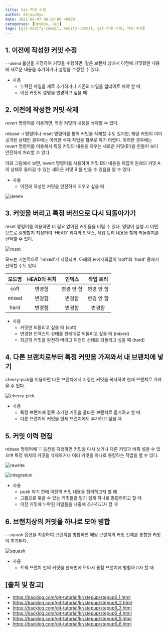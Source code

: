 ```yaml
---
title: Git 커밋 수정
author: dejavuhyo
date: 2021-06-07 06:20:00 +0900
categories: [DevOps, Git]
tags: [git-modify-commit, modify-commit, git-커밋-수정, 커밋-수정]
---
```


## 1. 이전에 작성한 커밋 수정
```--amend``` 옵션을 지정하여 커밋을 수행하면, 같은 브랜치 상에서 이전에 커밋했던 내용에 새로운 내용을 추가하거나 설명을 수정할 수 있다.

* 사용
  - 누락된 파일을 새로 추가하거나 기존의 파일을 업데이트 해야 할 때
  - 이전 커밋의 설명을 변경하고 싶을 때

## 2. 이전에 작성한 커밋 삭제
revert 명령어를 이용하면, 특정 커밋의 내용을 삭제할 수 있다.

rebase -i 명령어나 reset 명령어를 통해 커밋을 삭제할 수도 있지만, 해당 커밋이 이미 공개된 상태인 경우에는 이러한 삭제 작업을 함부로 하기 어렵다. 이러한 경우에는 revert 명령어를 이용해서 특정 커밋의 내용을 지우는 새로운 커밋(B')을 만들어 보다 안전하게 처리할 수 있다.

아래 그림에서 보면, revert 명령어를 사용하여 커밋 B의 내용을 뒤집어 원래의 커밋 A의 상태로 돌아갈 수 있는 새로운 커밋 B'를 만들 수 있음을 알 수 있다.

* 사용
  - 이전에 작성한 커밋을 안전하게 지우고 싶을 때

![delete](/assets/img/2021-06-07-git-modify-commit/delete.png)

## 3. 커밋을 버리고 특정 버전으로 다시 되돌아가기
reset 명령어를 이용하면 더 필요 없어진 커밋들을 버릴 수 있다. 명령어 실행 시 어떤 모드로 실행할지 지정하여 'HEAD' 위치와 인덱스, 작업 트리 내용을 함께 되돌릴지를 선택할 수 있다.

![reset](/assets/img/2021-06-07-git-modify-commit/reset.png)

모드는 기본적으로 'mixed'가 지정되며, 아래의 표에서와같이 'soft'와 'hard' 중에서 선택할 수도 있다.

| 모드명 | HEAD의 위치 | 인덱스 | 작업 트리 |
|:---:|:---:|:---:|:---:|
| soft | 변경함 | 변경 안 함 | 변경 안 함 |
| mixed | 변경함 | 변경함 | 변경 안 함 |
| hard | 변경함 | 변경함 | 변경함 |

* 사용
  - 커밋만 되돌리고 싶을 때 (soft)
  - 변경한 인덱스의 상태를 원래대로 되돌리고 싶을 때 (mixed)
  - 최근의 커밋을 완전히 버리고 이전의 상태로 되돌리고 싶을 때 (hard)

## 4. 다른 브랜치로부터 특정 커밋을 가져와서 내 브랜치에 넣기
cherry-pick을 이용하면 다른 브랜치에서 지정한 커밋을 복사하여 현재 브랜치로 가져올 수 있다.

![cherry-pick](/assets/img/2021-06-07-git-modify-commit/cherry-pick.png)

* 사용
  - 특정 브랜치에 잘못 추가한 커밋을 올바른 브랜치로 옮기려고 할 때
  - 다른 브랜치의 커밋을 현재 브랜치에도 추가하고 싶을 때

## 5. 커밋 이력 편집
rebase 명령어에 'i' 옵션을 지정하면 커밋을 다시 쓰거나 다른 커밋과 바꿔 넣을 수 있으며 특정 위치의 커밋을 삭제하거나 여러 커밋을 하나로 통합하는 작업을 할 수 있다.

![rewrite](/assets/img/2021-06-07-git-modify-commit/rewrite.png)

![integration](/assets/img/2021-06-07-git-modify-commit/integration.png)

* 사용
  - push 하기 전에 이전의 커밋 내용을 정리하고자 할 때
  - 그룹으로 묶을 수 있는 커밋들을 알기 쉽게 하나로 통합하려고 할 때
  - 이전 커밋에 누락된 파일들을 나중에 추가하고자 할 때

## 6. 브랜치상의 커밋을 하나로 모아 병합
```--squash``` 옵션을 지정하여 브랜치를 병합하면 해당 브랜치의 커밋 전체를 통합한 커밋이 추가된다.

![squash](/assets/img/2021-06-07-git-modify-commit/squash.png)

* 사용
  - 토픽 브랜치 안의 커밋을 한꺼번에 모아서 통합 브랜치에 병합하고자 할 때

## [출처 및 참고]
* <https://backlog.com/git-tutorial/kr/stepup/stepup6_1.html>
* <https://backlog.com/git-tutorial/kr/stepup/stepup6_2.html>
* <https://backlog.com/git-tutorial/kr/stepup/stepup6_3.html>
* <https://backlog.com/git-tutorial/kr/stepup/stepup6_4.html>
* <https://backlog.com/git-tutorial/kr/stepup/stepup6_5.html>
* <https://backlog.com/git-tutorial/kr/stepup/stepup6_6.html>
